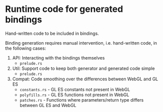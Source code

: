 # Runtime code for generated bindings
Hand-written code to be included in bindings.

Binding generation requires manual intervention, i.e. hand-written code, in the following cases:
1. API: Interacting with the bindings themselves
    * `prelude.rs`
2. Util: Support code to keep both generator and generated code simple
    * `prelude.rs`
3. Compat: Code smoothing over the differences between WebGL and GL ES
    * `constants.rs` - GL ES constants not present in WebGL
    * `polyfills.rs` - GL ES functions not present in WebGL
    * `patches.rs` - Functions where parameters/return type differs between GL ES and WebGL
